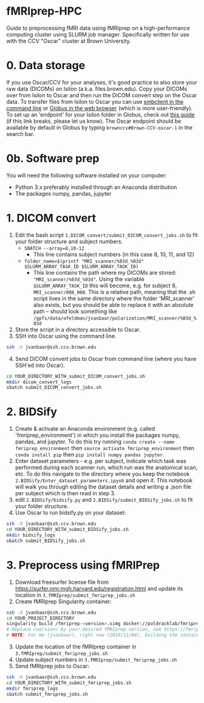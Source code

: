 # fMRIprep-HPC
Guide to preprocessing fMRI data using fMRIprep on a high-performance computing cluster using SLURM job manager. Specifically written for use with the CCV "Oscar" cluster at Brown University.

# 0. Data storage
If you use Oscar/CCV for your analyses, it's good practice to also store your raw data (DICOMs) on Isilon (a.k.a. files.brown.edu). Copy your DICOMs over from Isilon to Oscar and then run the DICOM convert step on the Oscar data. To transfer files from Isilon to Oscar you can use <a href='https://docs.ccv.brown.edu/oscar/managing-files/filetransfer-isilon'>smbclient in the command line</a> or <a href='https://docs.ccv.brown.edu/oscar/managing-files/filetransfer/using-globus'>Globus in the web browser</a> (which is more user-friendly). To set up an 'endpoint' for your Isilon folder in Globus, check out <a href='https://drive.google.com/file/d/150QOh0Fn50kBAMEa1aFHjlXuc60zKfqE/view'>this guide</a> (if this link breaks, please let us know). The Oscar endpoint should be available by default in Globus by typing `brownccv#Brown-CCV-oscar-1` in the search bar.

# 0b. Software prep
You will need the following software installed on your computer:
- Python 3.x preferably installed through an Anaconda distribution
- The packages numpy, pandas, jupyter

# 1. DICOM convert
1. Edit the bash script `1.DICOM_convert/submit_DICOM_convert_jobs.sh` to fit your folder structure and subject numbers.
   * `SBATCH --array=8,10-12`
      * This line contains subject numbers (in this case 8, 10, 11, and 12)
   * `folder_name=$(printf "MRI_scanner/%03d_%03d" $SLURM_ARRAY_TASK_ID $SLURM_ARRAY_TASK_ID)`
      * This line contains the path where my DICOMs are stored: `"MRI_scanner/%03d_%03d"`. Using the variable `$SLURM_ARRAY_TASK_ID` this will become, e.g. for subject 8, `MRI_scanner/008_008`. This is a relative path, meaning that the .sh script lives in the same directory where the folder 'MRI_scanner' also exists, but you should be able to replace it with an absolute path – should look something like `/gpfs/data/ofeldman/jvanbaar/polarization/MRI_scanner/%03d_%03d`
2. Store the script in a directory accessible to Oscar.
3. SSH into Oscar using the command line.
```bash
ssh -X jvanbaar@ssh.ccv.brown.edu
```
4. Send DICOM convert jobs to Oscar from command line (where you have SSH'ed into Oscar).
```bash
cd YOUR_DIRECTORY_WITH_submit_DICOM_convert_jobs.sh
mkdir dicom_convert_logs
sbatch submit_DICOM_convert_jobs.sh
```
# 2. BIDSify
1. Create & activate an Anaconda environment (e.g. called 'fmriprep_environment') in which you install the packages numpy, pandas, and jupyter. To do this try running `conda create --name fmriprep_environment` then `source activate fmriprep_environment` then `conda install pip` then `pip install numpy pandas jupyter`.
2. Enter dataset parameters - e.g. per subject, indicate which task was performed during each scanner run, which run was the anatomical scan, etc. To do this navigate to the directory where you keep the notebook `2.BIDSify/Enter_dataset_parameters.ipynb` and open it. This notebook will walk you through editing the dataset details and writing a .json file per subject which is then read in step 3.
3. edit `2.BIDSify/bidsify.py` and `2.BIDSify/submit_BIDSify_jobs.sh` to fit your folder structure.
4. Use Oscar to run bidsify.py on your dataset:
```bash
ssh -X jvanbaar@ssh.ccv.brown.edu
cd YOUR_DIRECTORY_WITH_submit_BIDSify_jobs.sh
mkdir bidsify_logs
sbatch submit_BIDSify_jobs.sh
```

# 3. Preprocess using fMRIPrep
1. Download freesurfer license file from https://surfer.nmr.mgh.harvard.edu/registration.html and update its location in `3.fMRIprep/submit_fmriprep_jobs.sh`
2. Create fMRIprep Singularity container:
```bash
ssh -X jvanbaar@ssh.ccv.brown.edu
cd YOUR_PROJECT_DIRECTORY
singularity build /fmriprep-<version>.simg docker://poldracklab/fmriprep:<version>
# Replace <version> by your desired fMRIprep version, see https://fmriprep.readthedocs.io/en/stable/changes.html for stable versions or https://github.com/poldracklab/fmriprep/releases for all versions incl. release candidates (rc).
# NOTE: For me (jvanbaar), right now (2019/11/04), building the container works when on an Oscar login node, but NOT on compute nodes. No idea why.
```
3. Update the location of the fMRIprep container in `3.fMRIprep/submit_fmriprep_jobs.sh`
4. Update subject numbers in  `3.fMRIprep/submit_fmriprep_jobs.sh`
5. Send fMRIprep jobs to Oscar:
```bash
ssh -X jvanbaar@ssh.ccv.brown.edu
cd YOUR_DIRECTORY_WITH_submit_fmriprep_jobs.sh
mkdir fmriprep_logs
sbatch submit_fmriprep_jobs.sh
```
